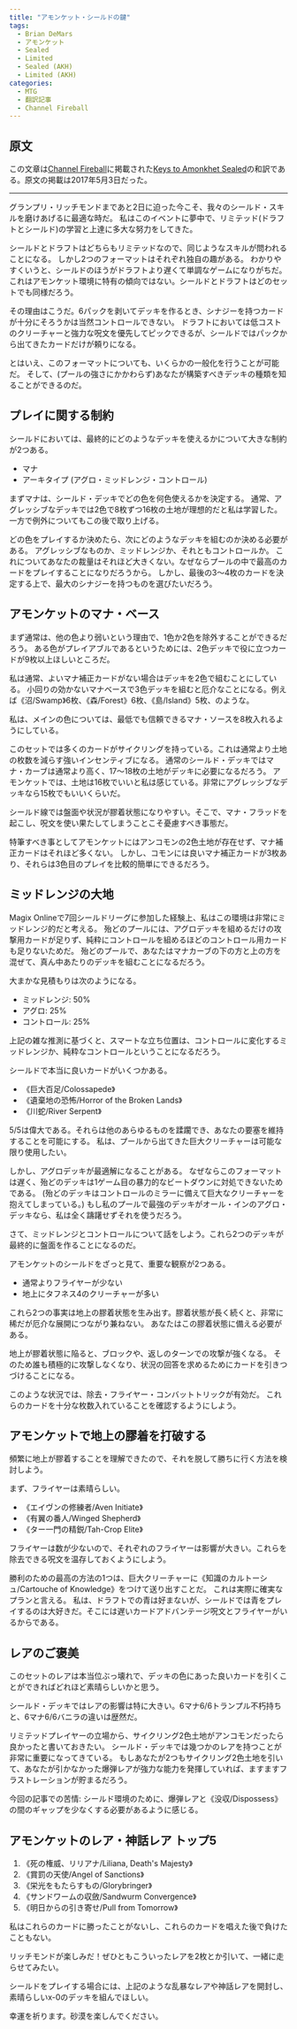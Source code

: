 ```yaml
---
title: "アモンケット・シールドの鍵"
tags:
  - Brian DeMars
  - アモンケット
  - Sealed
  - Limited
  - Sealed (AKH)
  - Limited (AKH)
categories:
  - MTG
  - 翻訳記事
  - Channel Fireball
---
```


## 原文

この文章は[Channel Fireball](http://www.channelfireball.com/)に掲載された[Keys to Amonkhet Sealed](https://www.channelfireball.com/articles/keys-to-amonkhet-sealed/)の和訳である。原文の掲載は2017年5月3日だった。

<!-- more -->

----

グランプリ・リッチモンドまであと2日に迫った今こそ、我々のシールド・スキルを磨けあげるに最適な時だ。
私はこのイベントに夢中で、リミテッド(ドラフトとシールド)の学習と上達に多大な努力をしてきた。

シールドとドラフトはどちらもリミテッドなので、同じようなスキルが問われることになる。
しかし2つのフォーマットはそれぞれ独自の趣がある。
わかりやすくいうと、シールドのほうがドラフトより遅くて単調なゲームになりがちだ。
これはアモンケット環境に特有の傾向ではない。シールドとドラフトはどのセットでも同様だろう。

その理由はこうだ。6パックを剥いてデッキを作るとき、シナジーを持つカードが十分にそろうかは当然コントロールできない。
ドラフトにおいては低コストのクリーチャーと強力な呪文を優先してピックできるが、シールドではパックから出てきたカードだけが頼りになる。

とはいえ、このフォーマットについても、いくらかの一般化を行うことが可能だ。
そして、(プールの強さにかかわらず)あなたが構築すべきデッキの種類を知ることができるのだ。

## プレイに関する制約

シールドにおいては、最終的にどのようなデッキを使えるかについて大きな制約が2つある。

  * マナ
  * アーキタイプ (アグロ・ミッドレンジ・コントロール)

まずマナは、シールド・デッキでどの色を何色使えるかを決定する。
通常、アグレッシブなデッキでは2色で8枚ずつ16枚の土地が理想的だと私は学習した。
一方で例外についてもこの後で取り上げる。

どの色をプレイするか決めたら、次にどのようなデッキを組むのか決める必要がある。
アグレッシブなものか、ミッドレンジか、それともコントロールか。
これについてあなたの裁量はそれほど大きくない。なぜならプールの中で最高のカードをプレイすることになりだろうから。
しかし、最後の3～4枚のカードを決定する上で、最大のシナジーを持つものを選びたいだろう。

## アモンケットのマナ・ベース

まず通常は、他の色より弱いという理由で、1色か2色を除外することができるだろう。
ある色がプレイアブルであるというためには、2色デッキで役に立つカードが9枚以上ほしいところだ。

私は通常、よいマナ補正カードがない場合はデッキを2色で組むことにしている。
小回りの効かないマナベースで3色デッキを組むと厄介なことになる。例えば《沼/Swamp》6枚、《森/Forest》6枚、《島/Island》5枚、のような。

私は、メインの色については、最低でも信頼できるマナ・ソースを8枚入れるようにしている。

このセットでは多くのカードがサイクリングを持っている。これは通常より土地の枚数を減らす強いインセンティブになる。
通常のシールド・デッキではマナ・カーブは通常より高く、17～18枚の土地がデッキに必要になるだろう。
アモンケットでは、土地は16枚でいいと私は感じている。非常にアグレッシブなデッキなら15枚でもいいくらいだ。

シールド線では盤面や状況が膠着状態になりやすい。そこで、マナ・フラッドを起こし、呪文を使い果たしてしまうことこそ憂慮すべき事態だ。

特筆すべき事としてアモンケットにはアンコモンの2色土地が存在せず、マナ補正カードはそれほど多くない。
しかし、コモンには良いマナ補正カードが3枚あり、それらは3色目のプレイを比較的簡単にできるだろう。

## ミッドレンジの大地

Magix Onlineで7回シールドリーグに参加した経験上、私はこの環境は非常にミッドレンジ的だと考える。
殆どのプールには、アグロデッキを組めるだけの攻撃用カードが足りず、純粋にコントロールを組めるほどのコントロール用カードも足りないためだ。
殆どのプールで、あなたはマナカーブの下の方と上の方を混ぜて、真ん中あたりのデッキを組むことになるだろう。

大まかな見積もりは次のようになる。

  * ミッドレンジ: 50%
  * アグロ: 25%
  * コントロール: 25%

上記の雑な推測に基づくと、スマートな立ち位置は、コントロールに変化するミッドレンジか、純粋なコントロールということになるだろう。

シールドで本当に良いカードがいくつかある。

  * 《巨大百足/Colossapede》
  * 《遺棄地の恐怖/Horror of the Broken Lands》
  * 《川蛇/River Serpent》

5/5は偉大である。それらは他のあらゆるものを蹂躙でき、あなたの要塞を維持することを可能にする。
私は、プールから出てきた巨大クリーチャーは可能な限り使用したい。

しかし、アグロデッキが最適解になることがある。
なぜならこのフォーマットは遅く、殆どのデッキは1ゲーム目の暴力的なビートダウンに対処できないためである。
(殆どのデッキはコントロールのミラーに備えて巨大なクリーチャーを抱えてしまっている。)
もし私のプールで最強のデッキがオール・インのアグロ・デッキなら、私は全く躊躇せずそれを使うだろう。

さて、ミッドレンジとコントロールについて話をしよう。これら2つのデッキが最終的に盤面を作ることになるのだ。

アモンケットのシールドをざっと見て、重要な観察が2つある。

  * 通常よりフライヤーが少ない
  * 地上にタフネス4のクリーチャーが多い

これら2つの事実は地上の膠着状態を生み出す。膠着状態が長く続くと、非常に稀だが厄介な展開につながり兼ねない。
あなたはこの膠着状態に備える必要がある。

地上が膠着状態に陥ると、ブロックや、返しのターンでの攻撃が強くなる。
そのため誰も積極的に攻撃しなくなり、状況の回答を求めるためにカードを引きつづけることになる。

このような状況では、除去・フライヤー・コンバットトリックが有効だ。
これらのカードを十分な枚数入れていることを確認するようにしよう。

## アモンケットで地上の膠着を打破する

頻繁に地上が膠着することを理解できたので、それを脱して勝ちに行く方法を検討しよう。

まず、フライヤーは素晴らしい。

  * 《エイヴンの修練者/Aven Initiate》
  * 《有翼の番人/Winged Shepherd》
  * 《ター一門の精鋭/Tah-Crop Elite》

フライヤーは数が少ないので、それぞれのフライヤーは影響が大きい。これらを除去できる呪文を温存しておくようにしよう。

勝利のための最高の方法の1つは、巨大クリーチャーに《知識のカルトーシュ/Cartouche of Knowledge》をつけて送り出すことだ。
これは実際に確実なプランと言える。
私は、ドラフトでの青は好まないが、シールドでは青をプレイするのは大好きだ。そこには遅いカードアドバンテージ呪文とフライヤーがいるからである。

## レアのご褒美

このセットのレアは本当位ぶっ壊れで、デッキの色にあった良いカードを引くことができればどれほど素晴らしいかと思う。

シールド・デッキではレアの影響は特に大きい。6マナ6/6トランプル不朽持ちと、6マナ6/6バニラの違いは歴然だ。

リミテッドプレイヤーの立場から、サイクリング2色土地がアンコモンだったら良かったと書いておきたい。
シールド・デッキでは幾つかのレアを持つことが非常に重要になってきている。
もしあなたが2つもサイクリング2色土地を引いて、あなたが引かなかった爆弾レアが強力な能力を発揮していれば、ますますフラストレーションが貯まるだろう。

今回の記事での苦情: シールド環境のために、爆弾レアと《没収/Dispossess》の間のギャップを少なくする必要があるように感じる。

## アモンケットのレア・神話レア トップ5

  1. 《死の権威、リリアナ/Liliana, Death's Majesty》
  2. 《賞罰の天使/Angel of Sanctions》
  3. 《栄光をもたらすもの/Glorybringer》
  4. 《サンドワームの収斂/Sandwurm Convergence》
  5. 《明日からの引き寄せ/Pull from Tomorrow》

私はこれらのカードに勝ったことがないし、これらのカードを唱えた後で負けたこともない。

リッチモンドが楽しみだ！ぜひともこういったレアを2枚とか引いて、一緒に走らせてみたい。

シールドをプレイする場合には、上記のような乱暴なレアや神話レアを開封し、素晴らしいx-0のデッキを組んでほしい。

幸運を祈ります。砂漠を楽しんでください。







